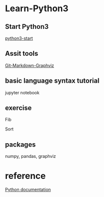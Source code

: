 # Learn-Python3

## Start Python3
[python3-start](python3-start.md)

## Assit tools

[Git-Markdown-Graphviz](git-md-graphz.md)


## basic language syntax tutorial


jupyter notebook 


## exercise

Fib

Sort


## packages

numpy, pandas, graphviz 


# reference

[Python documentation](https://docs.python.org/3/)
